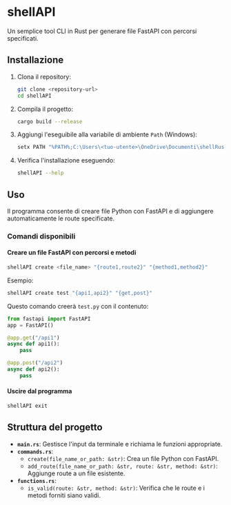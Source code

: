 # shellAPI

Un semplice tool CLI in Rust per generare file FastAPI con percorsi specificati.

## Installazione

1. Clona il repository:
   ```sh
   git clone <repository-url>
   cd shellAPI
   ```
2. Compila il progetto:
   ```sh
   cargo build --release
   ```
3. Aggiungi l'eseguibile alla variabile di ambiente `Path` (Windows):
   ```sh
   setx PATH "%PATH%;C:\Users\<tuo-utente>\OneDrive\Documenti\shellRust\shellAPI\target\release"
   ```
4. Verifica l'installazione eseguendo:
   ```sh
   shellAPI --help
   ```

## Uso

Il programma consente di creare file Python con FastAPI e di aggiungere automaticamente le route specificate.

### Comandi disponibili

#### **Creare un file FastAPI con percorsi e metodi**
```sh
shellAPI create <file_name> "{route1,route2}" "{method1,method2}"
```
Esempio:
```sh
shellAPI create test "{api1,api2}" "{get,post}"
```
Questo comando creerà `test.py` con il contenuto:
```python
from fastapi import FastAPI
app = FastAPI()

@app.get("/api1")
async def api1():
    pass

@app.post("/api2")
async def api2():
    pass
```

#### **Uscire dal programma**
```sh
shellAPI exit
```

## Struttura del progetto

- **`main.rs`**: Gestisce l'input da terminale e richiama le funzioni appropriate.
- **`commands.rs`**:
  - `create(file_name_or_path: &str)`: Crea un file Python con FastAPI.
  - `add_route(file_name_or_path: &str, route: &str, method: &str)`: Aggiunge route a un file esistente.
- **`functions.rs`**:
  - `is_valid(route: &str, method: &str)`: Verifica che le route e i metodi forniti siano validi.



